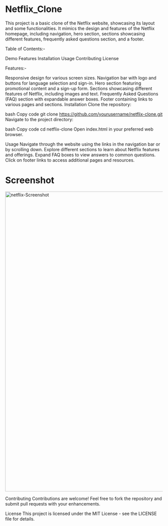 # Netflix_Clone
This project is a basic clone of the Netflix website, showcasing its layout and some functionalities.
It mimics the design and features of the Netflix homepage, including navigation, hero section, sections showcasing different features, frequently asked questions section, and a footer.

Table of Contents:-

Demo
Features
Installation
Usage
Contributing
License

Features:-

Responsive design for various screen sizes.
Navigation bar with logo and buttons for language selection and sign-in.
Hero section featuring promotional content and a sign-up form.
Sections showcasing different features of Netflix, including images and text.
Frequently Asked Questions (FAQ) section with expandable answer boxes.
Footer containing links to various pages and sections.
Installation
Clone the repository:

bash
Copy code
git clone https://github.com/yourusername/netflix-clone.git
Navigate to the project directory:

bash
Copy code
cd netflix-clone
Open index.html in your preferred web browser.

Usage
Navigate through the website using the links in the navigation bar or by scrolling down.
Explore different sections to learn about Netflix features and offerings.
Expand FAQ boxes to view answers to common questions.
Click on footer links to access additional pages and resources.
# Screenshot 
<img width="959" alt="netflix-Screenshot" src="https://github.com/harshsharmaa25/Netflix_Clone/assets/162073658/f63f7149-1f41-4113-b79b-2ea996609228">


Contributing
Contributions are welcome! Feel free to fork the repository and submit pull requests with your enhancements.

License
This project is licensed under the MIT License - see the LICENSE file for details.

